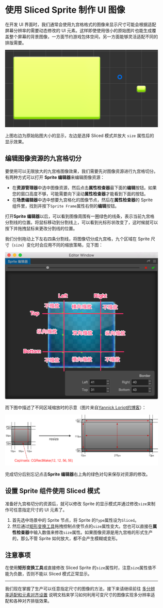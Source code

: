 # 使用 Sliced Sprite 制作 UI 图像

在开发 UI 界面时，我们通常会使用九宫格格式的图像来显示尺寸可能会根据适配屏幕分辨率的需要动态修改的 UI 元素。这样即使使用很小的原始图片也能生成覆盖整个屏幕的背景图像，一方面节约游戏包体空间，另一方面能够灵活适配不同的排版需要。

![compare](sliced-sprite/compare.png)

上图右边为原始贴图大小的显示，左边是选择 Sliced 模式并放大 `size` 属性后的显示效果。

## 编辑图像资源的九宫格切分

要使用可以无限放大的九宫格图像效果，我们需要先对图像资源进行九宫格切分。有两种方式可以打开 **Sprite 编辑器**来编辑图像资源：

- 在**资源管理器**中选中图像资源，然后点击**属性检查器**最下面的**编辑**按钮。如果您的窗口高度不够，可能需要向下滚动**属性检查器**才能看到下面的按钮。
- 在**场景编辑器**中选中想要九宫格化的图像节点，然后在**属性检查器**的 Sprite 组件里，找到并按下`Sprite Frame`属性右侧的**编辑**按钮。

打开**Sprite 编辑器**以后，可以看到图像周围有一圈绿色的线条，表示当前九宫格分割线的位置。将鼠标移动到分割线上，可以看到光标形状改变了，这时候就可以按下并拖拽鼠标来更改分割线的位置。

我们分别拖动上下左右四条分割线，将图像切分成九宫格，九个区域在 Sprite 尺寸（`size`）变化时会应用不同的缩放策略，见下图：

![sliced](sliced-sprite/editing.png)

而下图中描述了不同区域缩放时的示意（图片来自[Yannick Loriot的博客](http://yannickloriot.com/2011/12/create-buttons-in-cocos2d-by-using-cccontrolbutton/)）：

![scaling](sliced-sprite/scaling.png)

完成切分后别忘记点击**Sprite 编辑器**右上角的绿色对勾来保存对资源的修改。

## 设置 Sprite 组件使用 Sliced 模式

准备好九宫格切分的资源后，就可以修改 Sprite 的显示模式并通过修改`size`来制作可任意指定尺寸的 UI 元素了。

1. 首先选中场景中的 Sprite 节点，将 Sprite 的`Type`属性设为`Sliced`。
2. 然后通过[矩形变换工具](../basics/editor-panels/scene.html#--12)拖拽控制点使节点的`size`属性变大。您也可以直接在**属性检查器**中输入数值来修改`size`属性。如果图像资源是用九宫格的形式生产的，那么不管 Sprite 如何放大，都不会产生模糊或变形。

## 注意事项

在使用**矩形变换工具**或直接修改 Sliced Sprite 的`size`属性时，注意`size`属性值不能为负数，否则不能以 Sliced 模式正常显示。


---

我们现在掌握了生产可以任意指定尺寸的图像的方法，接下来请继续前往 [多分辨率适配和元素对齐设置](multi-resolution.md) 说明文档来学习如何利用可变尺寸的图像实现多分辨率适配和各种对齐排版效果。



